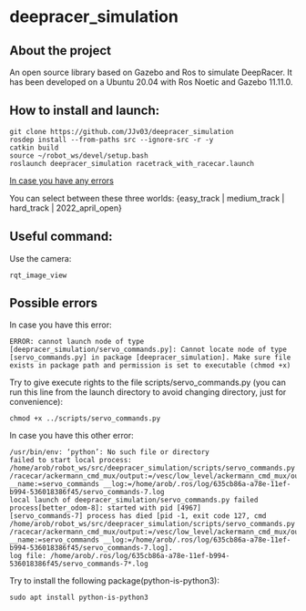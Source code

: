 # deepracer_simulation

## About the project

An open source library based on Gazebo and Ros to simulate DeepRacer. It has been developed on a Ubuntu 20.04 with Ros Noetic and Gazebo 11.11.0. 

## How to install and launch:

    git clone https://github.com/JJv03/deepracer_simulation
    rosdep install --from-paths src --ignore-src -r -y
    catkin build
    source ~/robot_ws/devel/setup.bash
    roslaunch deepracer_simulation racetrack_with_racecar.launch

[In case you have any errors](#possible-errors)
    
You can select between these three worlds: {easy_track | medium_track | hard_track | 2022_april_open}

## Useful command:

Use the camera:

    rqt_image_view

## Possible errors

In case you have this error:

    ERROR: cannot launch node of type [deepracer_simulation/servo_commands.py]: Cannot locate node of type [servo_commands.py] in package [deepracer_simulation]. Make sure file exists in package path and permission is set to executable (chmod +x)

Try to give execute rights to the file scripts/servo_commands.py (you can run this line from the launch directory to avoid changing directory, just for convenience):

    chmod +x ../scripts/servo_commands.py

In case you have this other error:

    /usr/bin/env: ‘python’: No such file or directory
    failed to start local process: /home/arob/robot_ws/src/deepracer_simulation/scripts/servo_commands.py /racecar/ackermann_cmd_mux/output:=/vesc/low_level/ackermann_cmd_mux/output __name:=servo_commands __log:=/home/arob/.ros/log/635cb86a-a78e-11ef-b994-536018386f45/servo_commands-7.log
    local launch of deepracer_simulation/servo_commands.py failed
    process[better_odom-8]: started with pid [4967]
    [servo_commands-7] process has died [pid -1, exit code 127, cmd /home/arob/robot_ws/src/deepracer_simulation/scripts/servo_commands.py /racecar/ackermann_cmd_mux/output:=/vesc/low_level/ackermann_cmd_mux/output __name:=servo_commands __log:=/home/arob/.ros/log/635cb86a-a78e-11ef-b994-536018386f45/servo_commands-7.log].
    log file: /home/arob/.ros/log/635cb86a-a78e-11ef-b994-536018386f45/servo_commands-7*.log

Try to install the following package(python-is-python3):

    sudo apt install python-is-python3
